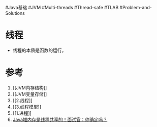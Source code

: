 #Java基础 #JVM #Multi-threads #Thread-safe #TLAB  #Problem-and-Solutions 

# 线程
- 线程的本质是函数的运行。

# 参考
1. [[JVM内存结构]]
2. [[JVM变量存储]]
3. [[2.线程]]
4. [[3.线程模型]]
5. [[1.进程]]
6. [Java堆内存是线程共享的！面试官：你确定吗？](https://www.cnblogs.com/hollischuang/p/12453988.html)